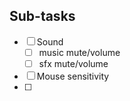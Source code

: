 ## Sub-tasks
- [ ] Sound
    - [ ] music mute/volume
    - [ ] sfx mute/volume
- [ ] Mouse sensitivity
- [ ] 